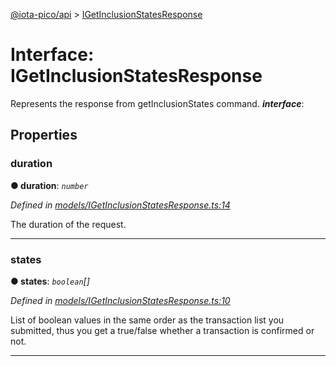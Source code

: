 [@iota-pico/api](../README.md) > [IGetInclusionStatesResponse](../interfaces/igetinclusionstatesresponse.md)



# Interface: IGetInclusionStatesResponse


Represents the response from getInclusionStates command.
*__interface__*: 



## Properties
<a id="duration"></a>

###  duration

**●  duration**:  *`number`* 

*Defined in [models/IGetInclusionStatesResponse.ts:14](https://github.com/iotaeco/iota-pico-api/blob/73d3e3b/src/models/IGetInclusionStatesResponse.ts#L14)*



The duration of the request.




___

<a id="states"></a>

###  states

**●  states**:  *`boolean`[]* 

*Defined in [models/IGetInclusionStatesResponse.ts:10](https://github.com/iotaeco/iota-pico-api/blob/73d3e3b/src/models/IGetInclusionStatesResponse.ts#L10)*



List of boolean values in the same order as the transaction list you submitted, thus you get a true/false whether a transaction is confirmed or not.




___


